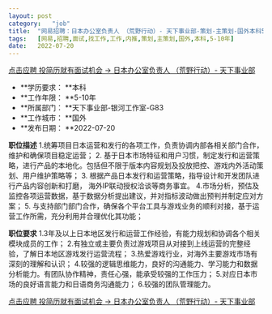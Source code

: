 ```yaml
---
layout:	post
category:	"job"
title:	"网易招聘：日本办公室负责人 （荒野行动）- 天下事业部-策划-主策划-国外本科5-10年"
tags:	[网易,招聘,面试,找工作,工作,内推,策划,主策划,国外,本科,5-10年]
date:	2022-07-20
---
```


[点击应聘 投简历就有面试机会 -> 日本办公室负责人 （荒野行动）- 天下事业部](http://mobile.bole.netease.com/bole/boleDetail?id=35304&employeeId=346f03c3cda5f04c&key=all)



- **学历要求： **本科
- **工作年限： **5-10年
- **所属部门： **天下事业部-银河工作室-G83
- **工作城市： **国外
- **发布日期： **2022-07-20



**职位描述**
1.统筹项目日本运营和发行的各项工作，负责协调内部各相关部门合作，维护和确保项目稳定运营；
2. 基于日本市场特征和用户习惯，制定发行和运营策略，进行产品的本地化。包括但不限于版本内容规划及投放把控、游戏内外活动策划、用户维护策略等；
3. 根据产品日本发行和运营策略，指导设计和开发团队进行产品内容创新和打磨， 海外IP联动授权洽谈等商务事宜。
4.市场分析，预估及监控各项运营数据，基于数据分析提出建议，并对指标波动做出预判并制定应对方案；
5. 与支持部门部门合作，确保各个平台工具与游戏业务的顺利对接，基于运营工作所需，充分利用并合理优化其功能；




**职位要求**
1.3年及以上日本地区发行和运营工作经验，有能力规划和协调各个相关模块成员的工作；
2.有独立或主要负责过游戏项目从对接到上线运营的完整经验，了解日本地区游戏发行运营流程；
3.热爱游戏行业，对海外主要游戏市场有深刻的理解和认识；
4.较强的逻辑思维能力，良好的沟通能力、学习能力和数据分析能力。有团队协作精神，责任心强，能承受较强的工作压力；
5.对应日本市场的良好语言能力和日语商务沟通能力；
6.较强的团队管理能力。




[点击应聘 投简历就有面试机会 -> 日本办公室负责人 （荒野行动）- 天下事业部](http://mobile.bole.netease.com/bole/boleDetail?id=35304&employeeId=346f03c3cda5f04c&key=all)